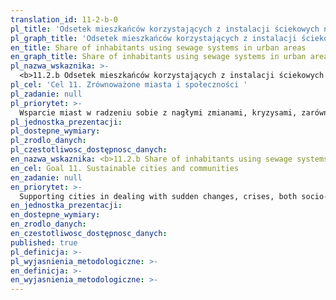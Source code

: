 ```yaml
---
translation_id: 11-2-b-0
pl_title: 'Odsetek mieszkańców korzystających z instalacji ściekowych na obszarach miejskich'
pl_graph_title: 'Odsetek mieszkańców korzystających z instalacji ściekowych na obszarach miejskich'
en_title: Share of inhabitants using sewage systems in urban areas
en_graph_title: Share of inhabitants using sewage systems in urban areas
pl_nazwa_wskaznika: >-
  <b>11.2.b Odsetek mieszkańców korzystających z instalacji ściekowych na obszarach miejskich</b>
pl_cel: 'Cel 11. Zrównoważone miasta i społeczności '
pl_zadanie: null
pl_priorytet: >-
  Wsparcie miast w radzeniu sobie z nagłymi zmianami, kryzysami, zarówno społeczno-gospodarczymi, jak i natury środowiskowej oraz zagwarantowanie mieszkańcom bezpieczeństwa i wysokiej jakości życia
pl_jednostka_prezentacji:
pl_dostepne_wymiary:
pl_zrodlo_danych:
pl_czestotliwosc_dostępnosc_danych:
en_nazwa_wskaznika: <b>11.2.b Share of inhabitants using sewage systems in urban areas</b>
en_cel: Goal 11. Sustainable cities and communities
en_zadanie: null
en_priorytet: >-
  Supporting cities in dealing with sudden changes, crises, both socio-economic and environmental, and guaranteeing safety and high quality of life for inhabitants
en_jednostka_prezentacji:
en_dostepne_wymiary:
en_zrodlo_danych:
en_czestotliwosc_dostępnosc_danych:
published: true
pl_definicja: >-
pl_wyjasnienia_metodologiczne: >-
en_definicja: >-
en_wyjasnienia_metodologiczne: >-
---
```

